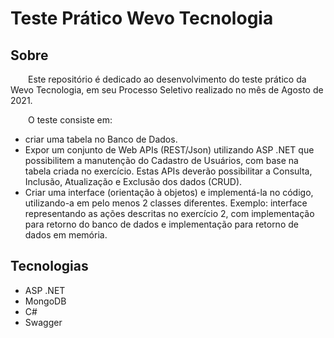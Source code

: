 # Teste Prático Wevo Tecnologia
## Sobre
&emsp;&emsp;Este repositório é dedicado ao desenvolvimento do teste prático da Wevo Tecnologia, em seu Processo Seletivo realizado no mês de Agosto de 2021.

&emsp;&emsp;O teste consiste em:
- criar uma tabela no Banco de Dados.
- Expor um conjunto de Web APIs (REST/Json) utilizando ASP .NET que possibilitem a
manutenção do Cadastro de Usuários, com base na tabela criada no exercício. Estas APIs
deverão possibilitar a Consulta, Inclusão, Atualização e Exclusão dos dados (CRUD).
- Criar uma interface (orientação à objetos) e implementá-la no código, utilizando-a em pelo
menos 2 classes diferentes. Exemplo: interface representando as ações descritas no
exercício 2, com implementação para retorno do banco de dados e implementação para
retorno de dados em memória.

## Tecnologias

- ASP .NET
- MongoDB
- C#
- Swagger



